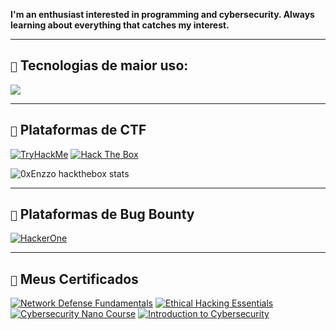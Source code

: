 <strong> I'm an enthusiast interested in programming and cybersecurity. Always learning about everything that catches my interest. </strong>

---

## `🚀` Tecnologias de maior uso:
[![](https://skillicons.dev/icons?i=c,python,bash,powershell,docker,linux,aws,cloudflare&theme=dark)](https://skillicons.dev)

---

## `🎯` Plataformas de CTF

[![TryHackMe](https://img.shields.io/badge/TryHackMe-red?style=for-the-badge)](https://tryhackme.com/p/0xEnzzo)
[![Hack The Box](https://img.shields.io/badge/HackTheBox-green?style=for-the-badge)](https://app.hackthebox.com/profile/1411577)
 
 ![0xEnzzo hackthebox stats](http://www.hackthebox.eu/badge/image/1411577)

---

## `💼` Plataformas de Bug Bounty

 [![HackerOne](https://img.shields.io/badge/HackerOne-black?style=for-the-badge)](https://www.hackerone.com/0xEnzzo)
 
 ---
 
## `📜` Meus Certificados
[![Network Defense Fundamentals](https://img.shields.io/badge/Network_Defense_Fundamentals-EC--Council-blue?style=for-the-badge)](https://www.eccouncil.org/)
[![Ethical Hacking Essentials](https://img.shields.io/badge/Ethical_Hacking_Essentials-EC--Council-blue?style=for-the-badge)](https://www.eccouncil.org/)
[![Cybersecurity Nano Course](https://img.shields.io/badge/Cybersecurity_Nano_Course-FIAP-red?style=for-the-badge)](https://www.fiap.com.br/)
[![Introduction to Cybersecurity](https://img.shields.io/badge/Introduction_to_Cybersecurity-Cisco-yellow?style=for-the-badge)](https://www.netacad.com/courses/packet-tracer/introduction-cybersecurity)
 
